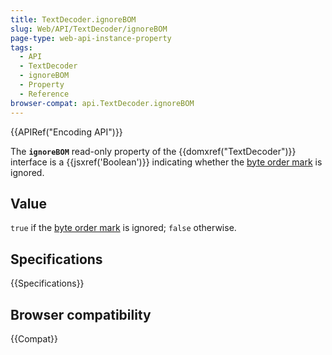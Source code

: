 ```yaml
---
title: TextDecoder.ignoreBOM
slug: Web/API/TextDecoder/ignoreBOM
page-type: web-api-instance-property
tags:
  - API
  - TextDecoder
  - ignoreBOM
  - Property
  - Reference
browser-compat: api.TextDecoder.ignoreBOM
---
```


{{APIRef("Encoding API")}}

The **`ignoreBOM`** read-only property of the {{domxref("TextDecoder")}} interface is a {{jsxref('Boolean')}} indicating whether the [byte order mark](https://www.w3.org/International/questions/qa-byte-order-mark) is ignored.

## Value

`true` if the [byte order mark]((https://www.w3.org/International/questions/qa-byte-order-mark)) is ignored; `false` otherwise.

## Specifications

{{Specifications}}

## Browser compatibility

{{Compat}}

